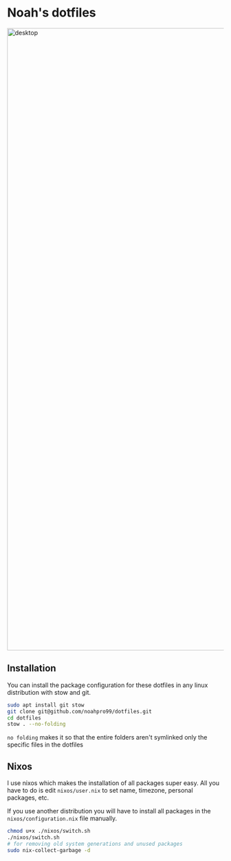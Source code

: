 # Noah's dotfiles

<img width="2561" height="1443" alt="desktop" src="https://github.com/user-attachments/assets/2412edc3-df57-4efd-b11d-3500c75f7dac" />

## Installation

You can install the package configuration for these dotfiles in any linux distribution with stow and git.

```bash
sudo apt install git stow
git clone git@github.com/noahpro99/dotfiles.git
cd dotfiles
stow . --no-folding
```

`no folding` makes it so that the entire folders aren't symlinked only the specific files in the dotfiles

## Nixos

I use nixos which makes the installation of all packages super easy. All you have to do is edit `nixos/user.nix` to set name, timezone, personal packages, etc.

If you use another distribution you will have to install all packages in the `nixos/configuration.nix` file manually.

```bash
chmod u+x ./nixos/switch.sh
./nixos/switch.sh
# for removing old system generations and unused packages
sudo nix-collect-garbage -d
```
